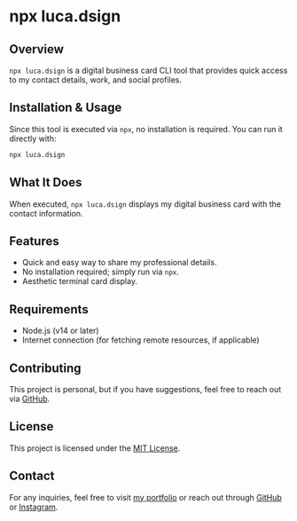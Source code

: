 # npx luca.dsign

## Overview

`npx luca.dsign` is a digital business card CLI tool that provides quick access to my contact details, work, and social profiles.

## Installation & Usage

Since this tool is executed via `npx`, no installation is required. You can run it directly with:

```sh
npx luca.dsign
```

## What It Does

When executed, `npx luca.dsign` displays my digital business card with the contact information.

## Features

- Quick and easy way to share my professional details.
- No installation required; simply run via `npx`.
- Aesthetic terminal card display.

## Requirements

- Node.js (v14 or later)
- Internet connection (for fetching remote resources, if applicable)

## Contributing

This project is personal, but if you have suggestions, feel free to reach out via [GitHub](https://github.com/lucadsign/npx-lucadsign/pulls).

## License

This project is licensed under the [MIT License](https://github.com/lucadsign/npx-lucadsign/blob/main/LICENSE).

## Contact

For any inquiries, feel free to visit [my portfolio](https://lucadsign.vercel.app) or reach out through [GitHub](https://github.com/lucadsign) or [Instagram](https://instagram.com/luca.dsign).
